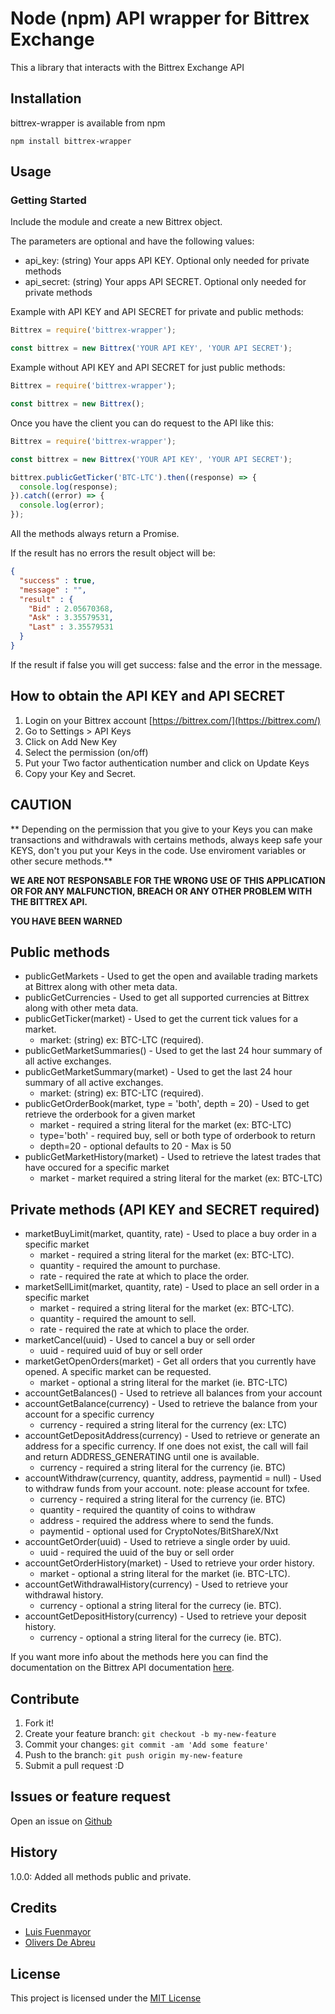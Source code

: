 # Node (npm) API wrapper for Bittrex Exchange

This a library that interacts with the Bittrex Exchange API

## Installation

bittrex-wrapper is available from npm

```
npm install bittrex-wrapper
```

## Usage

### Getting Started

Include the module and create a new Bittrex object.

The parameters are optional and have the following values:

* api_key: (string) Your apps API KEY. Optional only needed for private methods
* api_secret: (string) Your apps API SECRET. Optional only needed for private methods


Example with API KEY and API SECRET for private and public methods:

```javascript
Bittrex = require('bittrex-wrapper');

const bittrex = new Bittrex('YOUR API KEY', 'YOUR API SECRET');
```
Example without API KEY and API SECRET for just public methods:

```javascript
Bittrex = require('bittrex-wrapper');

const bittrex = new Bittrex();
```

Once you have the client you can do request to the API like this:

```javascript
Bittrex = require('bittrex-wrapper');

const bittrex = new Bittrex('YOUR API KEY', 'YOUR API SECRET');

bittrex.publicGetTicker('BTC-LTC').then((response) => {
  console.log(response);
}).catch((error) => {
  console.log(error);
});
```
All the methods always return a Promise.

If the result has no errors the result object will be:

```json
{
  "success" : true,
  "message" : "",
  "result" : {
    "Bid" : 2.05670368,
    "Ask" : 3.35579531,
    "Last" : 3.35579531
  }
}
```

If the result if false you will get success: false and the error in the message.

## How to obtain the API KEY and API SECRET

1. Login on your Bittrex account [https://bittrex.com/](https://bittrex.com/)
2. Go to Settings > API Keys
3. Click on Add New Key
4. Select the permission (on/off)
5. Put your Two factor authentication number and click on Update Keys
6. Copy your Key and Secret.

## CAUTION

** Depending on the permission that you give to your Keys you can make transactions and withdrawals with certains methods, always keep safe your KEYS, don't you put your Keys in the code. Use enviroment variables or other secure methods.**

**WE ARE NOT RESPONSABLE FOR THE WRONG USE OF THIS APPLICATION OR FOR ANY MALFUNCTION, BREACH OR ANY OTHER PROBLEM WITH THE BITTREX API.**

**YOU HAVE BEEN WARNED**

## Public methods

* publicGetMarkets - Used to get the open and available trading markets at Bittrex along with other meta data.
* publicGetCurrencies - Used to get all supported currencies at Bittrex along with other meta data.
* publicGetTicker(market) - Used to get the current tick values for a market.
  * market: (string) ex: BTC-LTC (required).
* publicGetMarketSummaries() - Used to get the last 24 hour summary of all active exchanges.
* publicGetMarketSummary(market) - Used to get the last 24 hour summary of all active exchanges.
  * market: (string) ex: BTC-LTC (required).
* publicGetOrderBook(market, type = 'both', depth = 20) - Used to get retrieve the orderbook for a given market
  *  market - required a string literal for the market (ex: BTC-LTC)
  * type='both' - required buy, sell or both type of orderbook to return
  * depth=20 - optional defaults to 20 - Max is 50
* publicGetMarketHistory(market) - Used to retrieve the latest trades that have occured for a specific market
  * market - market required a string literal for the market (ex: BTC-LTC)

## Private methods (API KEY and SECRET required)

* marketBuyLimit(market, quantity, rate) - Used to place a buy order in a specific market
  * market - required a string literal for the market (ex: BTC-LTC).
  * quantity - required the amount to purchase.
  * rate - required the rate at which to place the order.
* marketSellLimit(market, quantity, rate) - Used to place an sell order in a specific market
  * market - required a string literal for the market (ex: BTC-LTC).
  * quantity - required the amount to sell.
  * rate - required the rate at which to place the order.
* marketCancel(uuid) - Used to cancel a buy or sell order
  * uuid - required uuid of buy or sell order
* marketGetOpenOrders(market) - Get all orders that you currently have opened. A specific market can be requested.
  * market - optional a string literal for the market (ie. BTC-LTC)
* accountGetBalances() - Used to retrieve all balances from your account
* accountGetBalance(currency) - Used to retrieve the balance from your account for a specific currency
  * currency - required a string literal for the currency (ex: LTC)
* accountGetDepositAddress(currency) - Used to retrieve or generate an address for a specific currency. If one does not exist, the call will fail and return ADDRESS_GENERATING until one is available.
  * currency - required a string literal for the currency (ie. BTC)
* accountWithdraw(currency, quantity, address, paymentid = null) - Used to withdraw funds from your account. note: please account for txfee.
  * currency - required a string literal for the currency (ie. BTC)
  * quantity - required the quantity of coins to withdraw
  * address - required the address where to send the funds.
  * paymentid - optional used for CryptoNotes/BitShareX/Nxt
* accountGetOrder(uuid) - Used to retrieve a single order by uuid.
  * uuid - required the uuid of the buy or sell order
* accountGetOrderHistory(market) - Used to retrieve your order history.
  * market - optional a string literal for the market (ie. BTC-LTC).
* accountGetWithdrawalHistory(currency) - Used to retrieve your withdrawal history.
  * currency - optional a string literal for the currecy (ie. BTC).
* accountGetDepositHistory(currency) - Used to retrieve your deposit history.
  * currency - optional a string literal for the currecy (ie. BTC).

If you want more info about the methods here you can find the documentation on the Bittrex API documentation [here](https://bittrex.com/home/api).

## Contribute

1. Fork it!
2. Create your feature branch: `git checkout -b my-new-feature`
3. Commit your changes: `git commit -am 'Add some feature'`
4. Push to the branch: `git push origin my-new-feature`
5. Submit a pull request :D

## Issues or feature request

Open an issue on [Github](https://github.com/coinsop/bittrex-wrapper/issues)

## History

1.0.0: Added all methods public and private.

## Credits

- [Luis Fuenmayor](https://github.com/fuelusumar)
- [Olivers De Abreu](https://github.com/oliversd)

## License

This project is licensed under the [MIT License](https://github.com/coinsop/bittrex-wrapper/blob/master/LICENSE)
